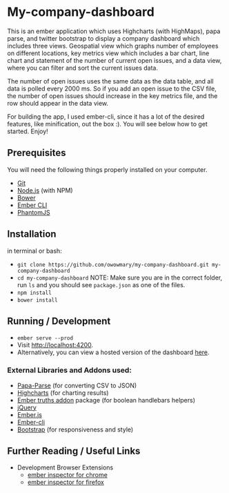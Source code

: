# My-company-dashboard

This is an ember application which uses Highcharts (with HighMaps), papa parse, and twitter bootstrap to display a company dashboard which includes three views.  Geospatial view which graphs number of employees on different locations, key metrics view which includes a bar chart, line chart and statement of the number of current open issues, and a data view, where you can filter and sort the current issues data.  

The number of open issues uses the same data as the data table, and all data is polled every 2000 ms.  So if you add an open issue to the CSV file, the number of open issues should increase in the key metrics file, and the row should appear in the data view.

For building the app, I used ember-cli, since it has a lot of the desired features, like minification, out the box :).  You will see below how to get started.  Enjoy!

## Prerequisites

You will need the following things properly installed on your computer.

* [Git](http://git-scm.com/)
* [Node.js](http://nodejs.org/) (with NPM)
* [Bower](http://bower.io/)
* [Ember CLI](http://ember-cli.com/)
* [PhantomJS](http://phantomjs.org/)

## Installation

in terminal or bash:
* `git clone https://github.com/owowmary/my-company-dashboard.git my-company-dashboard`
* `cd my-company-dashboard` NOTE: Make sure you are in the correct folder, run `ls` and you should see ```package.json``` as one of the files.
* `npm install`
* `bower install`

## Running / Development

* `ember serve --prod`
* Visit [http://localhost:4200](http://localhost:4200).
* Alternatively, you can view a hosted version of the dashboard [here](https://msheahen.github.io/my-company-dashboard/).


### External Libraries and Addons used:

* [Papa-Parse](http://papaparse.com/) (for converting CSV to JSON)
* [Highcharts](https://www.npmjs.com/package/ember-highcharts) (for charting results)
* [Ember truths addon](https://www.npmjs.com/package/ember-truth-helpers) package (for boolean handlebars helpers)
* [jQuery](https://jquery.com/)
* [Ember.js](http://emberjs.com/)
* [Ember-cli](http://ember-cli.com/)
* [Bootstrap](https://www.npmjs.com/package/ember-bootstrap) (for responsiveness and style)

## Further Reading / Useful Links

* Development Browser Extensions
  * [ember inspector for chrome](https://chrome.google.com/webstore/detail/ember-inspector/bmdblncegkenkacieihfhpjfppoconhi)
  * [ember inspector for firefox](https://addons.mozilla.org/en-US/firefox/addon/ember-inspector/)
